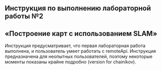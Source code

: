 ## Инструкция по выполнению лабораторной работы №2  
## «Построение карт с использованием SLAM»  
  Инструкция предусматривает, что первая лабораторная работа выполнена, и пользователь умеет работать с remoteApi. Инструкция предназначена для неопытных пользователей, поэтому некоторые моменты показаны крайне подробно (version for chainikov).  
